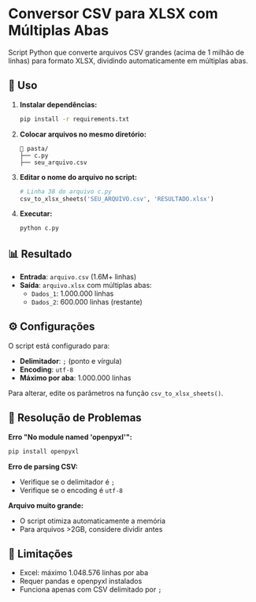 # Conversor CSV para XLSX com Múltiplas Abas

Script Python que converte arquivos CSV grandes (acima de 1 milhão de linhas) para formato XLSX, dividindo automaticamente em múltiplas abas.

## 🚀 Uso

1. **Instalar dependências:**
   ```bash
   pip install -r requirements.txt
   ```

2. **Colocar arquivos no mesmo diretório:**
   ```
   📁 pasta/
   ├── c.py
   ├── seu_arquivo.csv
   ```

3. **Editar o nome do arquivo no script:**
   ```python
   # Linha 38 do arquivo c.py
   csv_to_xlsx_sheets('SEU_ARQUIVO.csv', 'RESULTADO.xlsx')
   ```

4. **Executar:**
   ```bash
   python c.py
   ```

## 📊 Resultado

- **Entrada**: `arquivo.csv` (1.6M+ linhas)
- **Saída**: `arquivo.xlsx` com múltiplas abas:
  - `Dados_1`: 1.000.000 linhas
  - `Dados_2`: 600.000 linhas (restante)

## ⚙️ Configurações

O script está configurado para:
- **Delimitador**: `;` (ponto e vírgula)
- **Encoding**: `utf-8`
- **Máximo por aba**: 1.000.000 linhas

Para alterar, edite os parâmetros na função `csv_to_xlsx_sheets()`.

## 🔧 Resolução de Problemas

**Erro "No module named 'openpyxl'":**
```bash
pip install openpyxl
```

**Erro de parsing CSV:**
- Verifique se o delimitador é `;`
- Verifique se o encoding é `utf-8`

**Arquivo muito grande:**
- O script otimiza automaticamente a memória
- Para arquivos >2GB, considere dividir antes

## 📝 Limitações

- Excel: máximo 1.048.576 linhas por aba
- Requer pandas e openpyxl instalados
- Funciona apenas com CSV delimitado por `;`
